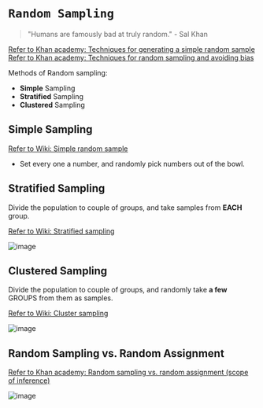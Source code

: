 # `Random Sampling`
> "Humans are famously bad at truly random." - Sal Khan

[Refer to Khan academy: Techniques for generating a simple random sample](https://www.khanacademy.org/math/ap-statistics/gathering-data-ap/modal/v/techniques-for-generating-a-simple-random-sample)
[Refer to Khan academy: Techniques for random sampling and avoiding bias](https://www.khanacademy.org/math/ap-statistics/gathering-data-ap/modal/v/techniques-for-random-sampling-and-avoiding-bias)

Methods of Random sampling:
- **Simple** Sampling
- **Stratified** Sampling
- **Clustered** Sampling

## Simple Sampling
[Refer to Wiki: Simple random sample](https://www.wikiwand.com/en/Simple_random_sample)

- Set every one a number, and randomly pick numbers out of the bowl.


## Stratified Sampling
Divide the population to couple of groups, and take samples from **EACH** group.

[Refer to Wiki: Stratified sampling](https://www.wikiwand.com/en/Stratified_sampling)

![image](https://user-images.githubusercontent.com/14041622/43943973-fbeab492-9caf-11e8-9a57-bf6a55c7603e.png)



## Clustered Sampling
Divide the population to couple of groups, and randomly take **a few** GROUPS from them as samples.

[Refer to Wiki: Cluster sampling](https://www.wikiwand.com/en/Cluster_sampling)

![image](https://user-images.githubusercontent.com/14041622/43944077-49e2d1ca-9cb0-11e8-9795-9177e6e2a207.png)


## Random Sampling vs. Random Assignment
[Refer to Khan academy: Random sampling vs. random assignment (scope of inference)](https://www.khanacademy.org/math/ap-statistics/gathering-data-ap/modal/a/scope-of-inference-random-sampling-assignment)

![image](https://user-images.githubusercontent.com/14041622/43947444-b3575a86-9cba-11e8-8925-ae03304de637.png)
